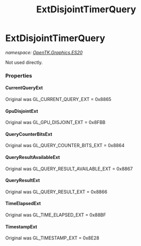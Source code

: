 ﻿---
title: ExtDisjointTimerQuery
---

# ExtDisjointTimerQuery
_namespace: [OpenTK.Graphics.ES20](N-OpenTK.Graphics.ES20.html)_

Not used directly.



### Properties

#### CurrentQueryExt
Original was GL_CURRENT_QUERY_EXT = 0x8865
#### GpuDisjointExt
Original was GL_GPU_DISJOINT_EXT = 0x8FBB
#### QueryCounterBitsExt
Original was GL_QUERY_COUNTER_BITS_EXT = 0x8864
#### QueryResultAvailableExt
Original was GL_QUERY_RESULT_AVAILABLE_EXT = 0x8867
#### QueryResultExt
Original was GL_QUERY_RESULT_EXT = 0x8866
#### TimeElapsedExt
Original was GL_TIME_ELAPSED_EXT = 0x88BF
#### TimestampExt
Original was GL_TIMESTAMP_EXT = 0x8E28

